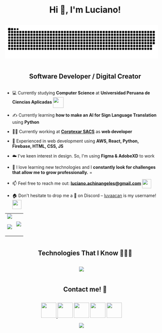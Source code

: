 <div id="user-content-toc">
  <ul align="center">
    <summary><h1 style="display: inline-block">Hi 👋, I'm Luciano!</h1></summary>
  </ul>
</div>

<div align="center">
  <img src="https://github.com/1999AZZAR/1999AZZAR/blob/readme/resources/grid-snake.svg"
       alt="snake" /></a>
</div>

<div id="user-content-toc">
  <ul align="center">
    <summary><h2 style="display: inline-block">Software Developer / Digital Creator</h2></summary>
  </ul>
</div>


<!--Intro start-->
- 💻 Currently studying **Computer Science** at **Universidad Peruana de Ciencias Aplicadas** <img align="center" src="https://seeklogo.com/images/U/universidad-peruana-de-ciencias-aplicadas-upc-logo-B98C3A365C-seeklogo.com.png" height="35" width="35"/>
- ✍ Currently learning **how to make an AI for Sign Language Translation** using **Python**
- 👨‍💻 Currently working at [**Corptexar SACS**](https://corptexar.com/) as **web developer**
- 💬 Experienced in web development using **AWS, React, Python, Firebase, HTML, CSS, JS**
- ☁️ I've keen interest in design. So, I'm using **Figma & AdobeXD** to work
- 📝 I love learning new technologies and I **constantly look for challenges that allow me to grow professionally.**
=
- 📫 Feel free to reach me out: **[luciano.achinangeles@gmail.com](mailto:luciano.achinangeles@gmail.com)** <img align="center" src="https://skillicons.dev/icons?i=gmail" height="30" width="30" />

- 🏠 Don't hesitate to drop me a **👋** on Discord –  [luvaacan](https://discordapp.com/users/275733550408400896) is my username! <img align="center" src="https://skillicons.dev/icons?i=discord" height="30" width="30" />



<p display="flex" align="center" >
<table justify-content="center" align="center">
<tr border="1 p" align="center">
<td width="50%">
  <img  align="left" width="100%" margin="10px" src="https://github-readme-stats.vercel.app/api?username=LuVaAcAn&theme=dark&show_icons=true&count_private=true" />
  <br></br>
  <img align="right" width="100%" margin="10px" src="https://github-readme-streak-stats.herokuapp.com/?user=LuVaAcAn&theme=dark&hide_border=false" /> 
    <br></br>
</td>
<td>
<img align-self="center" margin="10px" src="https://github-readme-stats.anuraghazra1.vercel.app/api/top-langs/?username=LuVaAcAn&theme=dark&hide_border=false&no-bg=true&no-frame=true&langs_count=10"/>
</td>
</tr>
</table>
<!--<div align=center>
  <a href="https://github.com/ryo-ma/github-profile-trophy" title="Go to Source">
      <img align="center" width=84% src="https://github-profile-trophy.vercel.app/?username=LuVaAcAn&theme=radical&row=1&column=7&margin-h=15&margin-w=5&no-bg=true" />
    </a>
</div>-->
</p>        
<!--- stats (end) -->

<div>
  <ul align="center">
    <summary><h2 style="display: inline-block">Technologies That I Know 👨🏻‍💻</h2></summary>
  </ul>
</div>
<!--tech stack icons-->
<p align="center">
  <a href="https://skillicons.dev">
    <img src="https://skillicons.dev/icons?i=git,aws,cpp,cs,css,discord,docker,postgres,figma,firebase,github,html,java,js,linux,md,mongodb,mysql,nextjs,pug,nodejs,notion,postman,py,react,redux,tailwind,ts,tensorflow,vscode,visualstudio,&perline=14"/>
  </a>
</p>

<div>
  <ul align="center">
    <summary><h2 style="display: inline-block">Contact me! 🤝</h2></summary>
  </ul>
</div>

<!--icons and links-->
<p align="center">
<a href="https://www.linkedin.com/in/luvaacan/" target="_blank"><img src="https://cdn-icons-png.flaticon.com/512/145/145807.png" width="50" height="50" class="img-small">
<a href="https://www.instagram.com/luva_acan/" target="_blank"><img src="https://cdn-icons-png.flaticon.com/512/3955/3955024.png" width="50" height="50" class="img-small"></a> 
<a href="https://www.instagram.com/nishant.jangir.1010/" target="_blank"><img src="https://cdn-icons-png.flaticon.com/512/5969/5969020.png" width="50" height="50" class="img-small"></a>
<a href="https://discordapp.com/users/275733550408400896" target="_blank"><img src="https://cdn-icons-png.flaticon.com/512/4494/4494732.png" width="50" height="50" class="img-small"></a>
<a href="mailto:luciano.achinangeles@gmail.com" target="_blank"><img src="https://cdn-icons-png.flaticon.com/512/6244/6244710.png" width="50" height="50" class="img-small"></a>
</p>


<!--profile visit count-->
<div align="center">
 
  [![](https://visitcount.itsvg.in/api?id=LuVaAcAn&label=Profile%20Views&color=3&icon=2&pretty=true)](https://visitcount.itsvg.in)
</div>
